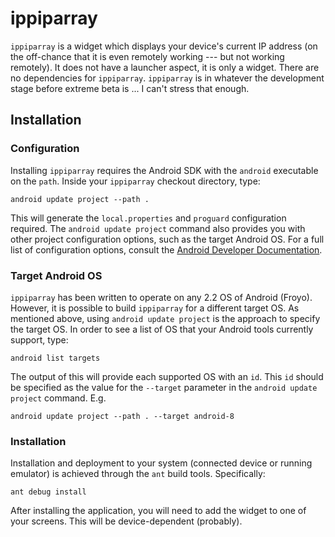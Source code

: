 ippiparray
==========

`ippiparray` is a widget which displays your device's current IP address (on the off-chance that it is even remotely working --- but not working remotely). It does not have a launcher aspect, it is only a widget. There are no dependencies for `ippiparray`. `ippiparray` is in whatever the development stage before extreme beta is ... I can't stress that enough.


Installation
------------

### Configuration

Installing `ippiparray` requires the Android SDK with the `android` executable on the `path`. Inside your `ippiparray` checkout directory, type: 

    android update project --path . 

This will generate the `local.properties` and `proguard` configuration required. The `android update project` command also provides you with other project configuration options, such as the target Android OS. For a full list of configuration options, consult the [Android Developer Documentation](http://developer.android.com/tools/projects/projects-cmdline.html#UpdatingAProject). 

### Target Android OS

`ippiparray` has been written to operate on any 2.2 OS of Android (Froyo). However, it is possible to build `ippiparray` for a different target OS. As mentioned above, using `android update project` is the approach to specify the target OS. In order to see a list of OS that your Android tools currently support, type: 

    android list targets

The output of this will provide each supported OS with an `id`. This `id` should be specified as the value for the `--target` parameter in the `android update project` command. E.g.

    android update project --path . --target android-8


### Installation

Installation and deployment to your system (connected device or running emulator) is achieved through the `ant` build tools. Specifically: 

    ant debug install

After installing the application, you will need to add the widget to one of your screens. This will be device-dependent (probably).
